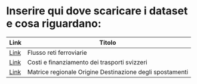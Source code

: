 Inserire qui dove scaricare i dataset e cosa riguardano:
=======
| Link | Titolo
|---|---|
|[Link](https://www.dati.lombardia.it/Mobilit-e-trasporti/Flussi-Stazioni-Ferroviarie/m2u2-frtq/about_data) | Flusso reti ferroviarie
|[Link](https://www.bfs.admin.ch/bfs/it/home/statistiche/mobilita-trasporti/costi-finanziamento.assetdetail.28425328.html) | Costi e finanziamento dei trasporti svizzeri
[Link](https://www.dati.lombardia.it/Mobilit-e-trasporti/Matrice-OD2016-Passeggeri/tezw-ewgk/about_data) | Matrice regionale Origine Destinazione degli spostamenti
